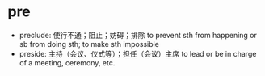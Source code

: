 # pre

- preclude: 使行不通；阻止；妨碍；排除 to prevent sth from happening or sb from doing sth; to make sth impossible
- preside: 主持（会议、仪式等）；担任（会议）主席 to lead or be in charge of a meeting, ceremony, etc.
